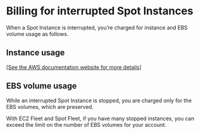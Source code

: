 # Billing for interrupted Spot Instances<a name="billing-for-interrupted-spot-instances"></a>

When a Spot Instance is interrupted, you’re charged for instance and EBS volume usage as follows\.

## Instance usage<a name="billing-for-interrupted-spot-instances-instance-usage"></a>

[\[See the AWS documentation website for more details\]](http://docs.aws.amazon.com/AWSEC2/latest/UserGuide/billing-for-interrupted-spot-instances.html)

## EBS volume usage<a name="billing-for-interrupted-spot-instances-ebs-usage"></a>

While an interrupted Spot Instance is stopped, you are charged only for the EBS volumes, which are preserved\.

With EC2 Fleet and Spot Fleet, if you have many stopped instances, you can exceed the limit on the number of EBS volumes for your account\. 